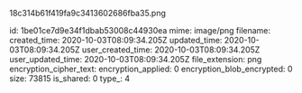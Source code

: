 18c314b61f419fa9c3413602686fba35.png

id: 1be01ce7d9e34f1dbab53008c44930ea
mime: image/png
filename: 
created_time: 2020-10-03T08:09:34.205Z
updated_time: 2020-10-03T08:09:34.205Z
user_created_time: 2020-10-03T08:09:34.205Z
user_updated_time: 2020-10-03T08:09:34.205Z
file_extension: png
encryption_cipher_text: 
encryption_applied: 0
encryption_blob_encrypted: 0
size: 73815
is_shared: 0
type_: 4